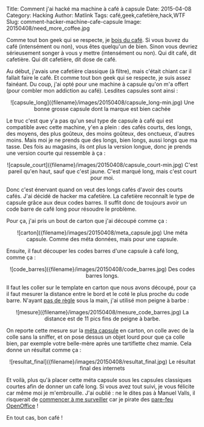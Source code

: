 Title: Comment j'ai hacké ma machine à café à capsule
Date: 2015-04-08
Category: Hacking
Author: Matlink
Tags: café,geek,cafetière,hack,WTF
Slug: comment-hacker-machine-cafe-capsule
Image: 20150408/need_more_coffee.jpg

Comme tout bon geek qui se respecte, je [bois du café](https://www.youtube.com/watch?v=UGtKGX8B9hU). Si vous buvez du café (intensément ou non), vous êtes quelqu'un de bien. Sinon vous devriez sérieusement songer à vous y mettre (intensément ou non). Qui dit café, dit cafetière. Qui dit cafetière, dit dose de café. 
 
Au début, j'avais une cafetière classique (à filtre), mais c'était chiant car il fallait faire le café. Et comme tout bon geek qui se respecte, je suis assez fainéant. Du coup, j'ai opté pour une machine à capsule qu'on m'a offert (pour combler mon addiction au café). Lesdites capsules sont ainsi : 

<center>
	<span class="figure">
		![capsule_long]({filename}/images/20150408/capsule_long-min.jpg)
		<span class="caption">Une bonne grosse capsule dont la marque est bien cachée</span>
	</span>
</center>

Le truc c'est que y'a pas qu'un seul type de capsule à café qui est compatible avec cette machine, y'en a plein : des cafés courts, des longs, des moyens, des plus goûteux, des moins goûteux, des onctueux, d'autres moins. Mais moi je ne prends que des longs, bien longs, aussi longs que ma tasse. Des fois au magasins, ils ont plus la version longue, donc je prends une version courte qui ressemble à ça : 

<center>
	<span class="figure">
		![capsule_court]({filename}/images/20150408/capsule_court-min.jpg)
		<span class="caption">C'est pareil qu'en haut, sauf que c'est jaune. C'est marqué long, mais c'est court pour moi.</span>
	</span>
</center>

Donc c'est énervant quand on veut des longs cafés d'avoir des courts cafés. J'ai décidé de hacker ma cafetière. 
La cafetière reconnaît le type de capsule grâce aux deux codes barres. Il suffit donc de toujours avoir un code barre de café long pour résoudre le problème.

Pour ça, j'ai pris un bout de carton que j'ai découpé comme ça : 

<center>
	<span class="figure">
		![carton]({filename}/images/20150408/meta_capsule.jpg)
		<span class="caption">Une méta capsule. Comme des méta données, mais pour une capsule.</span>
	</span>
</center>

Ensuite, il faut découper les codes barres d'une capsule à café long, comme ça : 

<center>
	<span class="figure">
		![code_barres]({filename}/images/20150408/code_barres.jpg)
		<span class="caption">Des codes barres longs.</span>
	</span>
</center>

Il faut les coller sur le template en carton que nous avons découpé, pour ça il faut mesurer la distance entre le bord et le coté le plus proche du code barre. N'ayant [pas de règle](https://fr.wikipedia.org/wiki/Menstruation) sous la main, j'ai utilisé mon peigne à barbe : 

<center>
	<span class="figure">
		![mesure]({filename}/images/20150408/mesure_code_barres.jpg)
		<span class="caption">La distance est de 11 pics fins de peigne à barbe.</span>
	</span>
</center>

On reporte cette mesure sur la [méta capsule](https://www.youtube.com/watch?v=Ud_-AuBmp6Q) en carton, on colle avec de la colle sans la sniffer, et on pose dessus un objet lourd pour que ça colle bien, par exemple votre belle-mère après une tartiflette chez mamie. Cela donne un résultat comme ça : 

<center>
	<span class="figure">
		![resultat_final]({filename}/images/20150408/resultat_final.jpg)
		<span class="caption">Le résultat final des internets</span>
	</span>
</center>

Et voilà, plus qu'à placer cette méta capsule sous les capsules classiques courtes afin de donner un café long. Si vous avez tout suivi, je vous félicite car même moi je m'embrouille. J'ai oublié : ne le dites pas à Manuel Valls, il risquerait de [commencer à me surveiller](https://sous-surveillance.fr/#/) car je pirate des [pare-feu OpenOffice](https://www.youtube.com/watch?v=F011hLZHZrM) !

En tout cas, bon café !